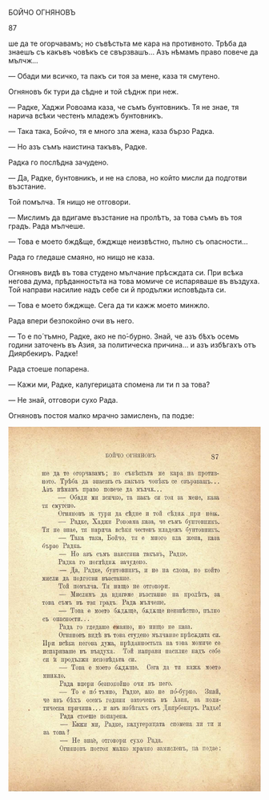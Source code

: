 ﻿БОЙЧО ОГНЯНОВЪ

87

ше да те огорчавамъ; но съвѣстьта ме кара на противното. Трѣба да знаешъ съ какъвъ човѣкъ се свързвашъ... Азъ нѣмамъ право повече да мълчж...

— Обади ми всичко, та пакъ си тоя за мене, каза тя смутено.

Огняновъ бк тури да сѣдне и той сѣднж при неж.

— Радке, Хаджи Ровоама каза, че съмъ бунтовникъ. Тя не знае, тя нарича всѣки честенъ младежъ бунтовникъ.

— Така така, Бойчо, тя е много зла жена, каза бързо Радка.

— Но азъ съмъ наистина такъвъ, Радке.

Радка го послѣдна зачудено.

— Да, Радке, бунтовникъ, и не на слова, но който мисли да подготви възстание.

Той помълча. Тя нищо не отговори.

— Мислимъ да вдигаме възстание на пролѣтъ, за това съмъ въ тоя градъ. Рада мълчеше.

— Това е моето бжд&ще, бжджще неизвѣстно, пълно съ опасности...

Рада го гледаше смаяно, но нищо не каза.

Огняновъ видѣ въ това студено мълчание прѣсждата си. При всѣка негова дума, прѣданностьта на това момиче се испаряваше въ въздуха. Той направи насилие надъ себе си й продължи исповѣдьта си.

— Това е моето бжджще. Сега да ти кажж моето минжло.

Рада впери безпокойно очи въ него.

— То е по́ тъмно, Радке, ако не по́-бурно. Знай, че азъ бѣхъ осемь години заточенъ въ Азия, за политическа причина... и азъ избѣгахъ отъ Диярбекиръ. Радке!

Рада стоеше попарена.

— Кажи ми, Радке, калугерицата спомена ли ти п за това?

— Не знай, отговори сухо Рада.

Огняновъ постоя малко мрачно замисленъ, па подзе:

![original](images/102.jpg)


